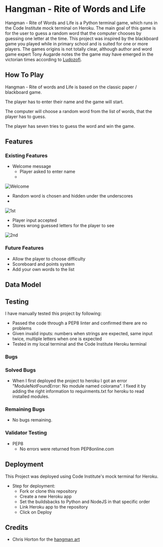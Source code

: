 # Hangman - Rite of Words and Life
Hangman - Rite of Words and Life is a Python terminal game, which runs in the Code Institute mock terminal on Heroku. 
The main goal of this game is for the user to guess a random word that the computer chooses by guessing one letter at the time. This project was inspired by the blackboard game you played while in primary school and is suited for one or more players.
The games origins is not totally clear, although author and word game expert Tony Augarde notes the the game may have emerged in the victorian times according to [Ludozofi](https://www.ludozofi.com/home/games/hangman/). 

## How To Play
Hangman - Rite of words and Life is based on the classic paper / blackboard game.

The player has to enter their name and the game will start.

The computer will choose a random word from the list of words, that the player has to guess.

The player has seven tries to guess the word and win the game.

## Features
### Existing Features
- Welcome message
  - Player asked to enter name
  - 
![Welcome](https://user-images.githubusercontent.com/43667190/159117058-a93a00d5-81fb-4bb2-a515-8e8c8188da68.PNG)

- Random word is chosen and hidden under the underscores
- 
![1st](https://user-images.githubusercontent.com/43667190/159117157-d6b1fa97-6345-4d27-8c05-c2cb2e775ab9.PNG)

- Player input accepted
- Stores wrong guessed letters for the player to see

![2nd](https://user-images.githubusercontent.com/43667190/159117188-e6ee3b32-769f-40e3-882b-e9ece59428b5.PNG)


### Future Features
- Allow the player to choose difficulty
- Scoreboard and points system
- Add your own words to the list 
## Data Model

## Testing
I have manually tested this project by following:
- Passed the code through a PEP8 linter and confirmed there are no problems
- Given invalid inputs: numbers when strings are expected, same input twice, multiple letters when one is expected
- Tested in my local terminal and the Code Institute Heroku terminal

### Bugs
### Solved Bugs
- When I first deployed the project to heroku I got an error "ModuleNotFoundError: No module named colorama". I fixed it by adding the right information to requirments.txt for heroku to read installed modules.

### Remaining Bugs
- No bugs remaining.

### Validator Testing
- PEP8
  - No errors were returned from PEP8online.com
  
## Deployment
This Project was deployed using Code Institute's mock terminal for Heroku.
- Step for deployment:
  - Fork or clone this repository
  - Create a new Heroku app
  - Set the buildsbacks to Python and NodeJS in that specific order
  - Link Heroku app to the repository
  - Click on Deploy
## Credits
- Chris Horton for the [hangman art](https://gist.github.com/chrishorton/8510732aa9a80a03c829b09f12e20d9c) 
